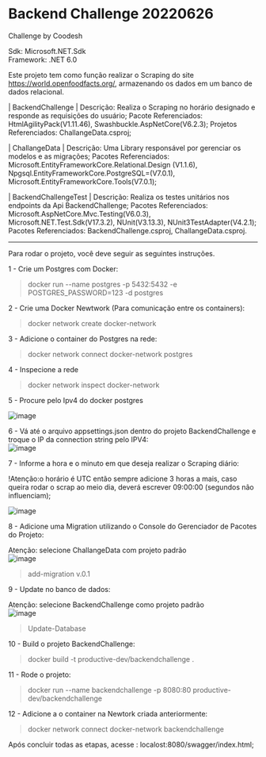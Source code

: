 # Backend Challenge 20220626
Challenge by Coodesh

Sdk: Microsoft.NET.Sdk                                                                                                                                                 
Framework: .NET 6.0

Este projeto tem como função realizar o Scraping do site https://world.openfoodfacts.org/, armazenando os dados em um banco de dados relacional.


| BackendChallenge | 
Descrição: Realiza o Scraping no horário designado e responde as requisições do usuário;
Pacote Referenciados: HtmlAgilityPack(V1.11.46), Swashbuckle.AspNetCore(V6.2.3);
Projetos Referenciados: ChallangeData.csproj;

| ChallangeData |
Descrição: Uma Library responsável por gerenciar os modelos e as migrações;
Pacotes Referenciados: Microsoft.EntityFrameworkCore.Relational.Design (V1.1.6), Npgsql.EntityFrameworkCore.PostgreSQL=(V7.0.1),
Microsoft.EntityFrameworkCore.Tools(V7.0.1);

| BackendChallengeTest |
Descrição: Realiza os testes unitários nos endpoints da Api BackendChallenge;
Pacotes Referenciados: Microsoft.AspNetCore.Mvc.Testing(V6.0.3), Microsoft.NET.Test.Sdk(V17.3.2), NUnit(V3.13.3), NUnit3TestAdapter(V4.2.1);
Pacotes Referenciados: BackendChallenge.csproj, ChallangeData.csproj.

-----------------------------------------------------------------------------------------------------------------------------------------------------------------------
Para rodar o projeto, você deve seguir as seguintes instruções.

1 - Crie um Postgres com Docker:
> docker run --name postgres -p 5432:5432 -e POSTGRES_PASSWORD=123 -d postgres

2 - Crie uma Docker Newtwork (Para comunicação entre os containers):
> docker network create docker-network

3 - Adicione o container do Postgres na rede:
> docker network connect docker-network postgres

4 - Inspecione a rede
> docker network inspect docker-network

5 - Procure pelo Ipv4 do docker postgres                                                                                                                               
                                                                                                                                                          
![image](https://user-images.githubusercontent.com/90391201/210358491-2fed7192-ec10-4323-a545-c75c38871b30.png)

6 - Vá até o arquivo appsettings.json dentro do projeto BackendChallenge e troque o IP da connection string pelo IPV4:                                                                                                                                                                                                               
![image](https://user-images.githubusercontent.com/90391201/210363201-a8d35ffa-d178-4abe-b267-0b14fe832156.png)

7 - Informe a hora e o minuto em que deseja realizar o Scraping diário:   

!Atenção:o horário é UTC então sempre adicione 3 horas a mais, caso queira rodar o scrap ao meio dia, deverá escrever 09:00:00 (segundos não influenciam);           
                                                                                                                                                              
![image](https://user-images.githubusercontent.com/90391201/210363293-2d68adb1-1ee7-4936-b958-ba60c9b656c3.png)

8 - Adicione uma Migration utilizando o Console do Gerenciador de Pacotes do Projeto:

Atenção: selecione ChallangeData com projeto padrão                                                                                                                   
                                                                                                                                                                 ![image](https://user-images.githubusercontent.com/90391201/210361264-e4158f92-dcdc-46a1-a108-f0f287c7e6a1.png)
> add-migration v.0.1

9 - Update no banco de dados:

Atenção: selecione BackendChallenge como projeto padrão                                                                                                                                                                                                                                                    
![image](https://user-images.githubusercontent.com/90391201/210361747-21c6453c-2b29-49d1-b6b5-7f42a9b79862.png)
> Update-Database

10 - Build o projeto BackendChallenge:
> docker build -t productive-dev/backendchallenge .

11 - Rode o projeto:
> docker run --name backendchallenge -p 8080:80  productive-dev/backendchallenge

12 - Adicione a o container na Newtork criada anteriormente:
> docker network connect docker-network backendchallenge

Após concluir todas as etapas, acesse : localost:8080/swagger/index.html;







